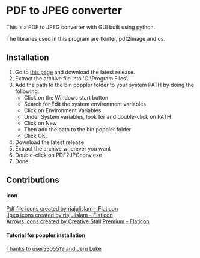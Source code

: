 # PDF to JPEG converter

This is a PDF to JPEG converter with GUI built using python.

The libraries used in this program are tkinter, pdf2image and os.

## Installation

1. Go to [this page](https://github.com/oschwartz10612/poppler-windows/releases/) and download the latest release.
2. Extract the archive file into 'C:\Program Files'.
3. Add the path to the bin poppler folder to your system PATH by doing the following: 
    - Click on the Windows start button
    - Search for Edit the system environment variables
    - Click on Environment Variables...
    - Under System variables, look for and double-click on PATH
    - Click on New
    - Then add the path to the bin poppler folder
    - Click OK.
4. Download the latest release
5. Extract the archive wherever you want
6. Double-click on PDF2JPGconv.exe
7. Done!

## Contributions

#### Icon

[Pdf file icons created by riajulislam - Flaticon](https://www.flaticon.com/free-icons/pdf-file) <br>
[Jpeg icons created by riajulislam - Flaticon](https://www.flaticon.com/free-icons/jpeg) <br>
[Arrows icons created by Creative Stall Premium - Flaticon](https://www.flaticon.com/free-icons/arrows)

#### Tutorial for poppler installation

[Thanks to user5305519 and Jeru Luke](https://stackoverflow.com/questions/18381713/how-to-install-poppler-on-windows)
